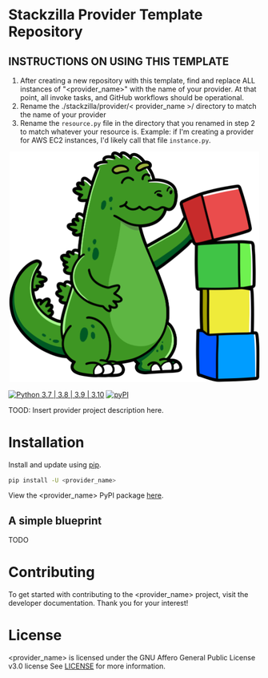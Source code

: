 # Stackzilla Provider Template Repository

## INSTRUCTIONS ON USING THIS TEMPLATE
1) After creating a new repository with this template, find and replace ALL instances of "<provider_name>" with the name of your provider. At that point, all invoke tasks, and GitHub workflows should be operational.
2) Rename the ./stackzilla/provider/< provider_name >/ directory to match the name of your provider
3) Rename the `resource.py` file in the directory that you renamed in step 2 to match whatever your resource is. Example: if I'm creating a provider for AWS EC2 instances, I'd likely call that file `instance.py`.

<p align="center">
    <img src="https://github.com/Stackzilla/stackzilla/blob/main/docs/assets/images/zilla_and_blocks.png?raw=true"  alt="stackzilla" width="500"/>
</p>

[![Python 3.7 | 3.8 | 3.9 | 3.10](https://img.shields.io/badge/python-3.8%20%7C%203.9%20%7C%203.10-blue)](https://pypi.org/project/stackzilla/)
[![pyPI](https://img.shields.io/pypi/v/<provider_name>)](https://pypi.org/project/<provider_name>/)


TOOD: Insert provider project description here.

# Installation
Install and update using [pip](https://pip.pypa.io/en/stable/getting-started/).

```bash
pip install -U <provider_name>
```

View the <provider_name> PyPI package [here](https://pypi.org/project/<provider_name>/).


## A simple blueprint
TODO

# Contributing
To get started with contributing to the <provider_name> project, visit the developer documentation. Thank you for your interest!

# License
<provider_name> is licensed under the GNU Affero General Public License v3.0 license See [LICENSE](https://github.com/Stackzilla/stackzilla/blob/main/LICENSE) for more information.
